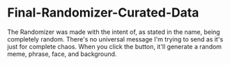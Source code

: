 # Final-Randomizer-Curated-Data

The Randomizer was made with the intent of, as stated in the name, being completely random. There's no universal message I'm trying to send as it's just for complete chaos. When you click the button, it'll generate a random meme, phrase, face, and background. 

